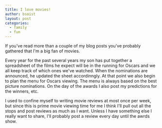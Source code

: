 ```yaml
---
title: I love movies!
author: bsoist
layout: post
categories:
  - family
  - fun
---
```

If you've read more than a couple of my blog posts you've probably gathered that I'm a big fan of movies.

Every year for the past several years my son has put together a spreadsheet of the films he expect will be in the running for Oscars and we all keep track of which ones we've watched. When the nominations are announced, he updated the sheet accordinngly. At that point we also begin to plan the menu for Oscars viewing. The menu is always based on the best picture nominations. On the day of the awards I also post my predictions for the winners, etc.

I used to confine myself to writing movie reviews at most once per week, but since this is prime movie viewing time for me I think I'll pull out all the stops and post reviews as much as I want. Unless I have something else I really want to share, I'll probably post a review every day until the awrds show.


